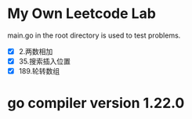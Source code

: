 # My Own Leetcode Lab
main.go in the root directory is used to test problems.

- [x] 2.两数相加
- [x] 35.搜索插入位置
- [x] 189.轮转数组

# go compiler version 1.22.0